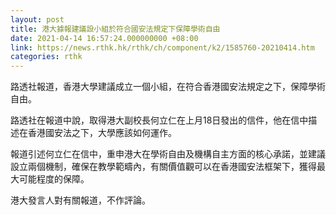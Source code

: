```yaml
---
layout: post
title: 港大據報建議設小組於符合國安法規定下保障學術自由
date: 2021-04-14 16:57:24.000000000 +08:00
link: https://news.rthk.hk/rthk/ch/component/k2/1585760-20210414.htm
categories: rthk
---
```


路透社報道，香港大學建議成立一個小組，在符合香港國安法規定之下，保障學術自由。

路透社在報道中說，取得港大副校長何立仁在上月18日發出的信件，他在信中描述在香港國安法之下，大學應該如何運作。

報道引述何立仁在信中，重申港大在學術自由及機構自主方面的核心承諾，並建議設立兩個機制，確保在教學範疇內，有關價值觀可以在香港國安法框架下，獲得最大可能程度的保障。

港大發言人對有關報道，不作評論。
